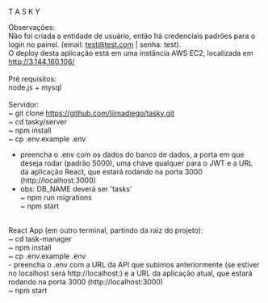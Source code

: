 T A S K Y

Observações: <br />
Não foi criada a entidade de usuário, então há credenciais padrões para o login no painel. (email: test@test.com | senha: test). <br />
O deploy desta aplicação está em uma instância AWS EC2, localizada em http://3.144.160.106/ <br />
 <br />
Pré requisitos: <br />
node.js + mysql <br />
 <br />
Servidor: <br />
~ git clone https://github.com/liimadiego/tasky.git <br />
~ cd tasky/server <br />
~ npm install <br />
~ cp .env.example .env <br />
  - preencha o .env com os dados do banco de dados, a porta em que deseja rodar (padrão 5000), uma chave qualquer para o JWT e a URL da aplicação React, que estará rodando na porta 3000 (http://localhost:3000) <br />
  - obs: DB_NAME deverá ser 'tasks' <br />
~ npm run migrations <br />
~ npm start <br />
 <br />
React App (em outro terminal, partindo da raiz do projeto): <br />
~ cd task-manager <br />
~ npm install <br />
~ cp .env.example .env <br />
  - preencha o .env com a URL da API que subimos anteriormente (se estiver no localhost será http://localhost:<PORT>) e a URL da aplicação atual, que estará rodando na porta 3000 (http://localhost:3000) <br />
~ npm start <br />
